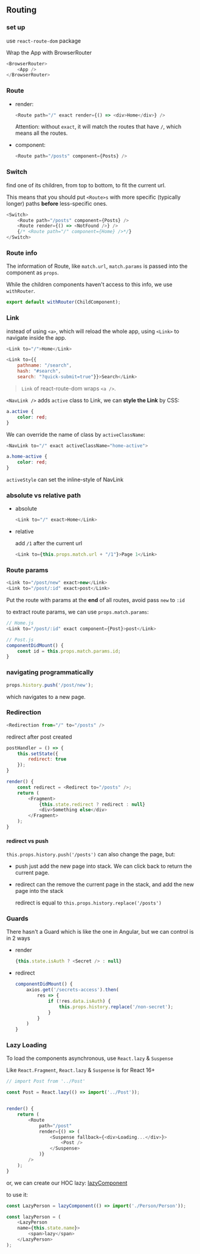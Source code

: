 ## Routing

### set up

use `react-route-dom` package

Wrap the App with BrowserRouter

```javascript
<BrowserRouter>
    <App />
</BrowserRouter>
```

### Route

* render: 

    ```javascript
    <Route path="/" exact render={() => <div>Home</div>} />
    ```

    Attention: without `exact`, it will match the routes that have `/`, which means all the routes.

* component:

    ```javascript
    <Route path="/posts" component={Posts} />
    ```

### Switch

find one of its children, from top to bottom, to fit the current url.

This means that you should put `<Route>s` with more specific (typically longer) paths **before** less-specific ones.

```javascript
<Switch>
    <Route path="/posts" component={Posts} />
    <Route render={() => <NotFound />} />
    {/* <Route path="/" component={Home} />*/}
</Switch>
```

### Route info

The information of Route, like `match.url`, `match.params` is passed into the component as `props`.

While the children components haven't access to this info, we use `withRouter`.

```javascript
export default withRouter(ChildComponent);
```

### Link

instead of using `<a>`, which will reload the whole app, using `<Link>` to navigate inside the app.

```javascript
<Link to="/">Home</Link>

<Link to={{
    pathname: "/search",
    hash: "#search",
    search: "?quick-submit=true"}}>Search</Link>
```
> `Link` of react-route-dom wraps `<a />`.

`<NavLink />` adds `active` class to Link, we can **style the Link** by CSS:

```css
a.active {
    color: red;
}
```

We can override the name of class by `activeClassName`:

```javascript
<NavLink to="/" exact activeClassName="home-active">
```

```css
a.home-active {
    color: red;
}
```

`activeStyle` can set the inline-style of NavLink

### absolute vs relative path

* absolute

    ```javascript
    <Link to="/" exact>Home</Link>
    ```

* relative

    add `/1` after the current url

    ```javascript
    <Link to={this.props.match.url + "/1"}>Page 1</Link>
    ```

### Route params

```javascript
<Link to="/post/new" exact>new</Link>
<Link to="/post/:id" exact>post</Link>
```

Put the route with params at the **end** of all routes, avoid pass `new` to `:id`

to extract route params, we can use `props.match.params`:


```javascript
// Home.js
<Link to="/post/:id" exact component={Post}>post</Link>
```

```javascript
// Post.js 
componentDidMount() {
    const id = this.props.match.params.id; 
}
```

### navigating programmatically

```javascript
props.history.push('/post/new');
```

which navigates to a new page.

### Redirection

```javascript
<Redirection from="/" to="/posts" />
```

redirect after post created

```javascript
postHandler = () => {
    this.setState({
        redirect: true
    });
}

render() {
    const redirect = <Redirect to="/posts" />;
    return (
        <Fragment>
            {this.state.redirect ? redirect : null}
            <div>Something else</div>
        </Fragment>
    );
}
```

#### redirect vs push

`this.props.history.push('/posts')` can also change the page, but:

* push just add the new page into stack. We can click back to return the current page.

* redirect can the remove the current page in the stack, and add the new page into the stack

    redirect is equal to `this.props.history.replace('/posts')`

### Guards

There hasn't a Guard which is like the one in Angular, but we can control is in 2 ways

* render

    ```javascript
    {this.state.isAuth ? <Secret /> : null}
    ```

* redirect

    ```javascript
    componentDidMount() {
        axios.get('/secrets-access').then(
            res => {
                if (!res.data.isAuth) {
                    this.props.history.replace('/non-secret');
                }
            }
        )
    }
    ```

### Lazy Loading

To load the components asynchronous, use `React.lazy` & `Suspense`

Like `React.Fragment`, `React.lazy` & `Suspense` is for React 16+

```javascript
// import Post from '../Post'

const Post = React.lazy(() => import('../Post'));


render() {
    return (
        <Route
            path="/post"
            render={() => (
                <Suspense fallback={<div>Loading...</div>}>
                    <Post />
                </Suspense>
            )}
        />
    );
}
```

or, we can create our HOC lazy: [lazyComponent](../react-basic/src/HOC/lazyComponent.js)

to use it: 

```javascript
const LazyPerson = lazyComponent(() => import('./Person/Person'));

const lazyPerson = (
    <LazyPerson 
    name={this.state.name}>
        <span>lazy</span>
    </LazyPerson>
);
```

